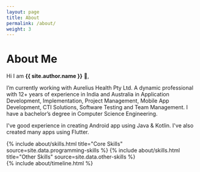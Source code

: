 ```yaml
---
layout: page
title: About
permalink: /about/
weight: 3
---
```


# **About Me**

Hi I am **{{ site.author.name }}** :wave:,<br>

I’m currently working with Aurelius Health Pty Ltd. A dynamic professional with 12+ years of experience in India and Australia in Application Development, Implementation, Project Management, Mobile App Development, CTI Solutions, Software Testing and Team Management. I have a bachelor’s degree in Computer Science Engineering.

I've good experience in creating Android app using Java & Kotlin. I've also created many apps using Flutter.

<div class="row">
{% include about/skills.html title="Core Skills" source=site.data.programming-skills %}
{% include about/skills.html title="Other Skills" source=site.data.other-skills %}
</div>

<div class="row">
{% include about/timeline.html %}
</div>